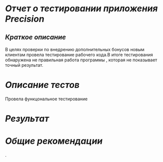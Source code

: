# *Отчет о тестировании приложения Precision*
## *Краткое описание*
####
 В целях проверки по внедрению дополнительных бонусов новым клиентам провела тестирование рабочего кода.В итоге тестирования обнаружена не правильная работа программы , которая не показывает точный результат.
####
# *Описание тестов*
#### 
 Провела функцональное тестирование
# *Результат*
###

# *Общие рекомендации*
####
.

